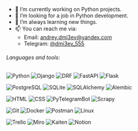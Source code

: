
- 🔭 I’m currently working on Python projects.
- 👯 I’m looking for a job in Python development.
- 🌱 I’m always learning new things.
- 📫 You can reach me via:
  - Email: andrey.dmi3ev@yandex.com
  - Telegram: [@dmi3ev_555](https://t.me/dmi3ev_555)

###### Languages and tools:
![Python](https://img.shields.io/badge/Python-3776AB?style=for-the-badge&logo=python&logoColor=white)
![Django](https://img.shields.io/badge/Django-092E20?style=for-the-badge&logo=django&logoColor=white)
![DRF](https://img.shields.io/badge/DRF-9C1A1A?style=for-the-badge&logo=django&logoColor=white)
![FastAPI](https://img.shields.io/badge/FastAPI-009688?style=for-the-badge&logo=fastapi&logoColor=white)
![Flask](https://img.shields.io/badge/Flask-000000?style=for-the-badge&logo=flask&logoColor=white)

![PostgreSQL](https://img.shields.io/badge/PostgreSQL-4169E1?style=for-the-badge&logo=postgresql&logoColor=white)
![SQLite](https://img.shields.io/badge/SQLite-003B57?style=for-the-badge&logo=sqlite&logoColor=white)
![SQLAlchemy](https://img.shields.io/badge/SQLAlchemy-D71F00?style=for-the-badge&logo=sqlalchemy&logoColor=white)
![Alembic](https://img.shields.io/badge/Alembic-000000?style=for-the-badge&logo=alembic&logoColor=white)

![HTML](https://img.shields.io/badge/HTML-E34F26?style=for-the-badge&logo=html5&logoColor=white)
![CSS](https://img.shields.io/badge/CSS-1572B6?style=for-the-badge&logo=css3&logoColor=white)
![PyTelegramBot](https://img.shields.io/badge/PyTelegramBot-259ED8?style=for-the-badge&logo=telegram&logoColor=white)
![Scrapy](https://img.shields.io/badge/Scrapy-44A833?style=for-the-badge&logo=scrapy&logoColor=white)

![Git](https://img.shields.io/badge/Git-F05032?style=for-the-badge&logo=git&logoColor=white)
![Docker](https://img.shields.io/badge/Docker-2496ED?style=for-the-badge&logo=docker&logoColor=white)
![Postman](https://img.shields.io/badge/Postman-FF6C37?style=for-the-badge&logo=postman&logoColor=white)
![Linux](https://img.shields.io/badge/Linux-FCC624?style=for-the-badge&logo=linux&logoColor=black)

![Trello](https://img.shields.io/badge/Trello-0052CC?style=for-the-badge&logo=trello&logoColor=white)
![Miro](https://img.shields.io/badge/Miro-050038?style=for-the-badge&logo=miro&logoColor=white)
![Kaiten](https://img.shields.io/badge/Kaiten-0052CC?style=for-the-badge&logo=kaiten&logoColor=white)
![Notion](https://img.shields.io/badge/Notion-000000?style=for-the-badge&logo=notion&logoColor=white)





